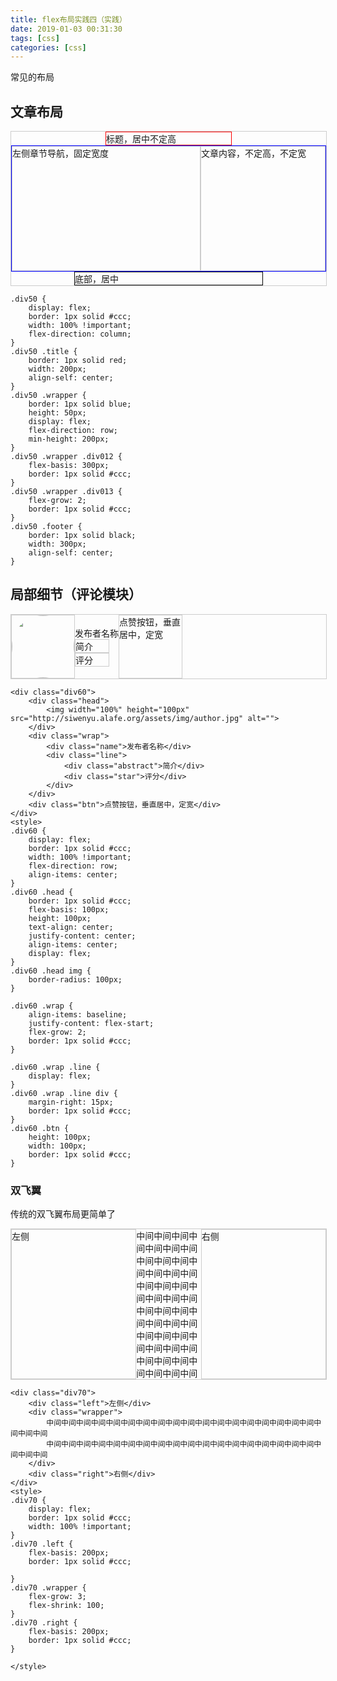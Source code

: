```yaml
---
title: flex布局实践四（实践）
date: 2019-01-03 00:31:30
tags: [css]
categories: [css]
---
```


常见的布局

## 文章布局

<div class="div50">
    <div class="title">标题，居中不定高</div>
    <div class="wrapper">
        <div class="div012">左侧章节导航，固定宽度</div>
        <div class="div013">文章内容，不定高，不定宽</div>
    </div>
    <div class="footer">底部，居中</div>
</div>

<style>
.div50 {
    display: flex;
    border: 1px solid #ccc;
    width: 100% !important;
    flex-direction: column;
}
.div50 .title {
    border: 1px solid red;
    width: 200px;
    align-self: center;
}
.div50 .wrapper {
    border: 1px solid blue;
    height: 50px;
    display: flex;
    flex-direction: row;
    min-height: 200px;
}
.div50 .wrapper .div012 {
    flex-basis: 300px;
    border: 1px solid #ccc;
}
.div50 .wrapper .div013 {
    flex-grow: 2;
    border: 1px solid #ccc;
}
.div50 .footer {
    border: 1px solid black;
    width: 300px;
    align-self: center;
}
</style>

```
.div50 {
    display: flex;
    border: 1px solid #ccc;
    width: 100% !important;
    flex-direction: column;
}
.div50 .title {
    border: 1px solid red;
    width: 200px;
    align-self: center;
}
.div50 .wrapper {
    border: 1px solid blue;
    height: 50px;
    display: flex;
    flex-direction: row;
    min-height: 200px;
}
.div50 .wrapper .div012 {
    flex-basis: 300px;
    border: 1px solid #ccc;
}
.div50 .wrapper .div013 {
    flex-grow: 2;
    border: 1px solid #ccc;
}
.div50 .footer {
    border: 1px solid black;
    width: 300px;
    align-self: center;
}
```

## 局部细节（评论模块）

<div class="div60">
    <div class="head">
        <img width="100%" height="100px" src="http://siwenyu.alafe.org/assets/img/author.jpg" alt="">
    </div>
    <div class="wrap">
        <div class="name">发布者名称</div>
        <div class="line">
            <div class="abstract">简介</div>
            <div class="star">评分</div>
        </div>
    </div>
    <div class="btn">点赞按钮，垂直居中，定宽</div>
</div>
<style>
.div60 {
    display: flex;
    border: 1px solid #ccc;
    width: 100% !important;
    flex-direction: row;
    align-items: center;
}
.div60 .head {
    border: 1px solid #ccc;
    flex-basis: 100px;
    height: 100px;
    width: 100px;
    text-align: center;
    justify-content: center;
    align-items: center;
    display: flex;
}
.div60 .head img {
    border-radius: 100px;
}

.div60 .wrap {
    align-items: baseline;
    justify-content: flex-start;
    flex-grow: 2;
    border: 1px solid #ccc;
}

.div60 .wrap .line {
    display: flex;
}
.div60 .wrap .line div {
    margin-right: 15px;
    border: 1px solid #ccc;
}
.div60 .btn {
    height: 100px;
    width: 100px;
    border: 1px solid #ccc;
}
</style>

```
<div class="div60">
    <div class="head">
        <img width="100%" height="100px" src="http://siwenyu.alafe.org/assets/img/author.jpg" alt="">
    </div>
    <div class="wrap">
        <div class="name">发布者名称</div>
        <div class="line">
            <div class="abstract">简介</div>
            <div class="star">评分</div>
        </div>
    </div>
    <div class="btn">点赞按钮，垂直居中，定宽</div>
</div>
<style>
.div60 {
    display: flex;
    border: 1px solid #ccc;
    width: 100% !important;
    flex-direction: row;
    align-items: center;
}
.div60 .head {
    border: 1px solid #ccc;
    flex-basis: 100px;
    height: 100px;
    text-align: center;
    justify-content: center;
    align-items: center;
    display: flex;
}
.div60 .head img {
    border-radius: 100px;
}

.div60 .wrap {
    align-items: baseline;
    justify-content: flex-start;
    flex-grow: 2;
    border: 1px solid #ccc;
}

.div60 .wrap .line {
    display: flex;
}
.div60 .wrap .line div {
    margin-right: 15px;
    border: 1px solid #ccc;
}
.div60 .btn {
    height: 100px;
    width: 100px;
    border: 1px solid #ccc;
}
```

### 双飞翼

传统的双飞翼布局更简单了

<div class="div70">
    <div class="left">左侧</div>
    <div class="wrapper">
        中间中间中间中间中间中间中间中间中间中间中间中间中间中间中间中间中间中间中间中间中间
        中间中间中间中间中间中间中间中间中间中间中间中间中间中间中间中间中间中间中间中间中间
    </div>
    <div class="right">右侧</div>
</div>
<style>
.div70 {
    display: flex;
    border: 1px solid #ccc;
    width: 100% !important;
}
.div70 .left {
    flex-basis: 200px;
    border: 1px solid #ccc;

}
.div70 .wrapper {
    flex-grow: 3;
    flex-shrink: 100;
}
.div70 .right {
    flex-basis: 200px;
    border: 1px solid #ccc;
}

</style>

```
<div class="div70">
    <div class="left">左侧</div>
    <div class="wrapper">
        中间中间中间中间中间中间中间中间中间中间中间中间中间中间中间中间中间中间中间中间中间
        中间中间中间中间中间中间中间中间中间中间中间中间中间中间中间中间中间中间中间中间中间
    </div>
    <div class="right">右侧</div>
</div>
<style>
.div70 {
    display: flex;
    border: 1px solid #ccc;
    width: 100% !important;
}
.div70 .left {
    flex-basis: 200px;
    border: 1px solid #ccc;

}
.div70 .wrapper {
    flex-grow: 3;
    flex-shrink: 100;
}
.div70 .right {
    flex-basis: 200px;
    border: 1px solid #ccc;
}

</style>
```
